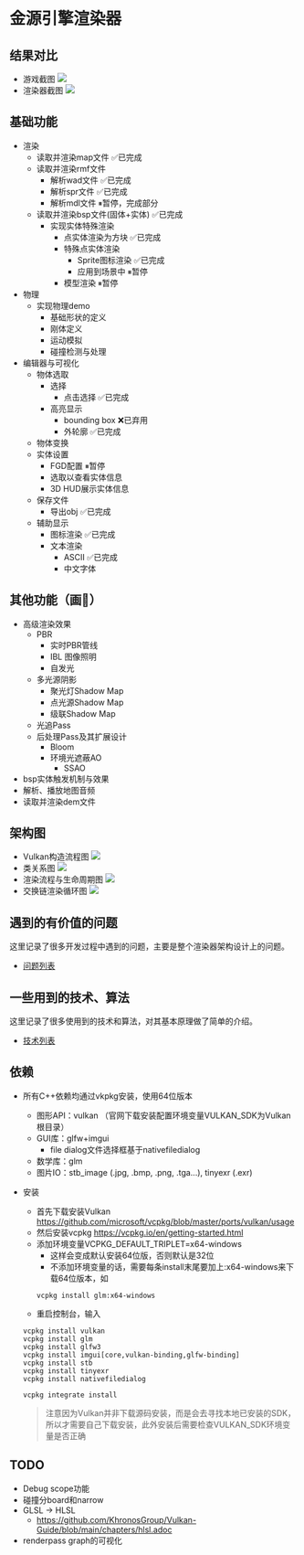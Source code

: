 # 金源引擎渲染器
## 结果对比
- 游戏截图
![](./Doc/Images/assault_game.jpg)
- 渲染器截图
![](./Doc/Images/assault_this_renderer.png)

## 基础功能
- 渲染
  - 读取并渲染map文件 ✅已完成
  - 读取并渲染rmf文件
    - 解析wad文件 ✅已完成
    - 解析spr文件 ✅已完成
    - 解析mdl文件 ⏸暂停，完成部分
  - 读取并渲染bsp文件(固体+实体) ✅已完成
    - 实现实体特殊渲染
      - 点实体渲染为方块 ✅已完成
      - 特殊点实体渲染
        - Sprite图标渲染 ✅已完成
        - 应用到场景中 ⏸暂停
      - 模型渲染 ⏸暂停
- 物理
  - 实现物理demo
    - 基础形状的定义
    - 刚体定义
    - 运动模拟
    - 碰撞检测与处理
- 编辑器与可视化
  - 物体选取
    - 选择
      - 点击选择 ✅已完成
    - 高亮显示 
      - bounding box ❌已弃用
      - 外轮廓 ✅已完成
  - 物体变换
  - 实体设置
    - FGD配置 ⏸暂停
    - 选取以查看实体信息
    - 3D HUD展示实体信息
  - 保存文件
    - 导出obj ✅已完成
  - 辅助显示
    - 图标渲染 ✅已完成
    - 文本渲染
      - ASCII ✅已完成
      - 中文字体
## 其他功能（画🍕）
- 高级渲染效果
  - PBR
    - 实时PBR管线
    - IBL 图像照明
    - 自发光
  - 多光源阴影
    - 聚光灯Shadow Map
    - 点光源Shadow Map
    - 级联Shadow Map
  - 光追Pass
  - 后处理Pass及其扩展设计
    - Bloom
    - 环境光遮蔽AO
      - SSAO
- bsp实体触发机制与效果
- 解析、播放地图音频
- 读取并渲染dem文件

## 架构图
- Vulkan构造流程图
![](./Doc/VulkanConstructSequence.png)
- 类关系图
![](./Doc/ClassRelations.png)
- 渲染流程与生命周期图
![](./Doc/LiveCycle.png)
- 交换链渲染循环图
![](./Doc/RenderLoopWithSwapchain.png)

## 遇到的有价值的问题
这里记录了很多开发过程中遇到的问题，主要是整个渲染器架构设计上的问题。
- [问题列表](./ProblemList.md)

## 一些用到的技术、算法
这里记录了很多使用到的技术和算法，对其基本原理做了简单的介绍。
- [技术列表](./TechList.md)

## 依赖
- 所有C++依赖均通过vkpkg安装，使用64位版本
  - 图形API：vulkan （官网下载安装配置环境变量VULKAN_SDK为Vulkan根目录）
  - GUI库：glfw+imgui
    - file dialog文件选择框基于nativefiledialog
  - 数学库：glm
  - 图片IO：stb_image (.jpg, .bmp, .png, .tga...), tinyexr (.exr)

- 安装
  - 首先下载安装Vulkan https://github.com/microsoft/vcpkg/blob/master/ports/vulkan/usage
  - 然后安装vcpkg https://vcpkg.io/en/getting-started.html 
  - 添加环境变量VCPKG_DEFAULT_TRIPLET=x64-windows
    - 这样会变成默认安装64位版，否则默认是32位
    - 不添加环境变量的话，需要每条install末尾要加上:x64-windows来下载64位版本，如
    ```
    vcpkg install glm:x64-windows
    ```
  - 重启控制台，输入
  ```
  vcpkg install vulkan
  vcpkg install glm
  vcpkg install glfw3
  vcpkg install imgui[core,vulkan-binding,glfw-binding]
  vcpkg install stb
  vcpkg install tinyexr
  vcpkg install nativefiledialog

  vcpkg integrate install
  ```
  > 注意因为Vulkan并非下载源码安装，而是会去寻找本地已安装的SDK，所以才需要自己下载安装，此外安装后需要检查VULKAN_SDK环境变量是否正确

## TODO
  - Debug scope功能
  - 碰撞分board和narrow
  - GLSL → HLSL
    - https://github.com/KhronosGroup/Vulkan-Guide/blob/main/chapters/hlsl.adoc
  - renderpass graph的可视化